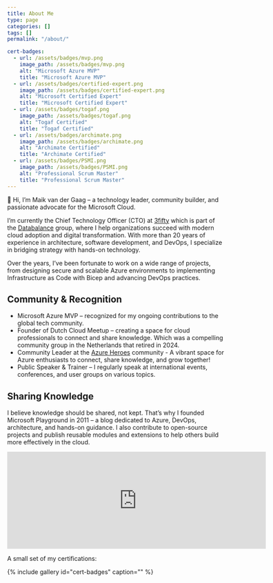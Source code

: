 ```yaml
---
title: About Me
type: page
categories: []
tags: []
permalink: "/about/"

cert-badges:
  - url: /assets/badges/mvp.png
    image_path: /assets/badges/mvp.png
    alt: "Microsoft Azure MVP"
    title: "Microsoft Azure MVP"
  - url: /assets/badges/certified-expert.png
    image_path: /assets/badges/certified-expert.png
    alt: "Microsoft Certified Expert"
    title: "Microsoft Certified Expert"
  - url: /assets/badges/togaf.png
    image_path: /assets/badges/togaf.png
    alt: "Togaf Certified"
    title: "Togaf Certified"
  - url: /assets/badges/archimate.png
    image_path: /assets/badges/archimate.png
    alt: "Archimate Certified"
    title: "Archimate Certified"
  - url: /assets/badges/PSMI.png
    image_path: /assets/badges/PSMI.png
    alt: "Professional Scrum Master"
    title: "Professional Scrum Master"
---
```


👋 Hi, I’m Maik van der Gaag – a technology leader, community builder, and passionate advocate for the Microsoft Cloud.

I’m currently the Chief Technology Officer (CTO) at [3fifty](https://3fifty.eu) which is part of the [Databalance](https://databalance.eu) group, where I help organizations succeed with modern cloud adoption and digital transformation. With more than 20 years of experience in architecture, software development, and DevOps, I specialize in bridging strategy with hands-on technology.

Over the years, I’ve been fortunate to work on a wide range of projects, from designing secure and scalable Azure environments to implementing Infrastructure as Code with Bicep and advancing DevOps practices.

## Community & Recognition

* Microsoft Azure MVP – recognized for my ongoing contributions to the global tech community.
* Founder of Dutch Cloud Meetup – creating a space for cloud professionals to connect and share knowledge. Which was a compelling community group in the Netherlands that retired in 2024.
* Community Leader at the [Azure Heroes](https://www.azug.nl/) community - A vibrant space for Azure enthusiasts to connect, share knowledge, and grow together!
* Public Speaker & Trainer – I regularly speak at international events, conferences, and user groups on various topics.

## Sharing Knowledge

I believe knowledge should be shared, not kept. That’s why I founded Microsoft Playground in 2011 – a blog dedicated to Azure, DevOps, architecture, and hands-on guidance. I also contribute to open-source projects and publish reusable modules and extensions to help others build more effectively in the cloud.

<div class="sponsor-frame"><iframe src="https://github.com/sponsors/maikvandergaag/card" title="Sponsor maikvandergaag" height="225" width="600" style="border: 0;"></iframe></div>


A small set of my certifications:

{% include gallery id="cert-badges" caption="" %}
